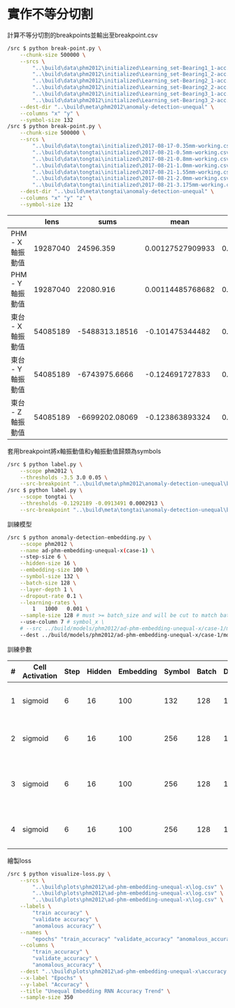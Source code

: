 # 實作不等分切割

計算不等分切割的breakpoints並輸出至breakpoint.csv

``` bash
/src $ python break-point.py \
    --chunk-size 500000 \
    --srcs \
        "..\build\data\phm2012\initialized\Learning_set-Bearing1_1-acc.csv" \
        "..\build\data\phm2012\initialized\Learning_set-Bearing1_2-acc.csv" \
        "..\build\data\phm2012\initialized\Learning_set-Bearing2_1-acc.csv" \
        "..\build\data\phm2012\initialized\Learning_set-Bearing2_2-acc.csv" \
        "..\build\data\phm2012\initialized\Learning_set-Bearing3_1-acc.csv" \
        "..\build\data\phm2012\initialized\Learning_set-Bearing3_2-acc.csv" \
    --dest-dir "..\build\meta\phm2012\anomaly-detection-unequal" \
    --columns "x" "y" \
    --symbol-size 132
/src $ python break-point.py \
    --chunk-size 500000 \
    --srcs \
        "..\build\data\tongtai\initialized\2017-08-17-0.35mm-working.csv" \
        "..\build\data\tongtai\initialized\2017-08-21-0.5mm-working.csv" \
        "..\build\data\tongtai\initialized\2017-08-21-0.8mm-working.csv" \
        "..\build\data\tongtai\initialized\2017-08-21-1.0mm-working.csv" \
        "..\build\data\tongtai\initialized\2017-08-21-1.55mm-working.csv" \
        "..\build\data\tongtai\initialized\2017-08-21-2.0mm-working.csv" \
        "..\build\data\tongtai\initialized\2017-08-21-3.175mm-working.csv" \
    --dest-dir "..\build\meta\tongtai\anomaly-detection-unequal" \
    --columns "x" "y" "z" \
    --symbol-size 132
```

|  | lens | sums | mean | std | minValue | maxValue | step | len(breakpoints) |
| --- | --- | --- | --- | --- | --- | --- | --- | --- |
| PHM - X軸振動值 | 19287040 | 24596.359 | 0.00127527909933 | 0.665357136412 | -48.148 | 44.295 | 0.007690769230769231 | 130 |
| PHM - Y軸振動值 | 19287040 | 22080.916 | 0.00114485768682 | 0.631338264369 | -47.843 | 47.849 | 0.007690769230769231 | 130 |
| 東台 - X軸振動值 | 54085189 | -5488313.18516 | -0.101475344482 | 0.00129704140238 | -0.129278688329 | -0.0899796420831 | 0.007690769230769231 | 130 |
| 東台 - Y軸振動值 | 54085189 | -6743975.6666 | -0.124691727833 | 0.000899837100814 | -0.141069527928 | -0.111484728621 | 0.007690769230769231 | 130 |
| 東台 - Z軸振動值 | 54085189 | -6699202.08069 | -0.123863893324 | 0.0113218457356 | -0.150684084261 | -0.10634859268 | 0.007690769230769231 | 130 |

套用breakpoint將x軸振動值和y軸振動值歸類為symbols

``` bash
/src $ python label.py \
    --scope phm2012 \
    --thresholds -3.5 3.0 0.05 \
    --src-breakpoint "..\build\meta\phm2012\anomaly-detection-unequal\breakpoint.csv"
/src $ python label.py \
    --scope tongtai \
    --thresholds -0.1292189 -0.0913491 0.0002913 \
    --src-breakpoint "..\build\meta\tongtai\anomaly-detection-unequal\breakpoint.csv"
```

訓練模型

``` bash
/src $ python anomaly-detection-embedding.py \
    --scope phm2012 \
    --name ad-phm-embedding-unequal-x(case-1) \
    --step-size 6 \
    --hidden-size 16 \
    --embedding-size 100 \
    --symbol-size 132 \
    --batch-size 128 \
    --layer-depth 1 \
    --dropout-rate 0.1 \
    --learning-rates \
        1   1000   0.001 \
    --sample-size 128 # must >= batch_size and will be cut to match batch_size \
    --use-column 7 # symbol_x \
    # --src ../build/models/phm2012/ad-phm-embedding-unequal-x/case-1/model \
    --dest ../build/models/phm2012/ad-phm-embedding-unequal-x/case-1/model
```

訓練參數

| # | Cell Activation | Step | Hidden | Embedding | Symbol | Batch | Depth | Dropout | Learning Rate | Max Train Accuracy | sec/epoch | Remark |
| --- | --- | --- | --- | --- | --- | --- | --- | --- | --- | --- | --- | --- |
| 1 | sigmoid | 6 | 16 | 100 | 132 | 128 | 1 | 0.1 | 0.001 | 0.769689502 (347-th epoch in 350 epochs) | 91~93 | 前 90% 視為正常 |
| 2 | sigmoid | 6 | 16 | 100 | 256 | 128 | 1 | 0.1 | 0.001 | 0.671130015 (341-th epoch in 370 epochs) | 92 ~ 98 | 前 90% 視為正常 |
| 3 | sigmoid | 6 | 16 | 100 | 256 | 128 | 1 | 0.1 | 0.001 | 0.853448422 (243-th epoch in 250 epochs) | 502~212 | 前 90% 視為正常, 使用 bearing1_1 訓練 |
| 4 | sigmoid | 6 | 16 | 100 | 256 | 128 | 1 | 0.1 | 0.001 | 0.63832347 (253-th epoch in 255 epochs) | 110~113 | 前 95% 視為正常 |

繪製loss

``` bash
/src $ python visualize-loss.py \
    --srcs \
        "..\build\plots\phm2012\ad-phm-embedding-unequal-x\log.csv" \
        "..\build\plots\phm2012\ad-phm-embedding-unequal-x\log.csv" \
        "..\build\plots\phm2012\ad-phm-embedding-unequal-x\log.csv" \
    --labels \
        "train accuracy" \
        "validate accuracy" \
        "anomalous accuracy" \
    --names \
        "epochs" "train_accuracy" "validate_accuracy" "anomalous_accuracy" "elapsed_time" \
    --columns \
        "train_accuracy" \
        "validate_accuracy" \
        "anomalous_accuracy" \
    --dest "..\build\plots\phm2012\ad-phm-embedding-unequal-x\accuracy.png" \
    --x-label "Epochs" \
    --y-label "Accuracy" \
    --title "Unequal Embedding RNN Accuracy Trend" \
    --sample-size 350
```

